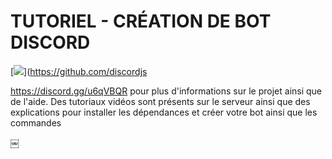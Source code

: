 # TUTORIEL - CRÉATION DE BOT DISCORD

[![](https://img.shields.io/badge/discord-js-v12.0.0--dev-blue.svg?logo=npm)](https://github.com/discordjs

  https://discord.gg/u6qVBQR pour plus d'informations sur le projet ainsi que de l'aide.
  Des tutoriaux vidéos sont présents sur le serveur ainsi que des explications pour installer les dépendances et créer votre bot ainsi que les commandes

￼

